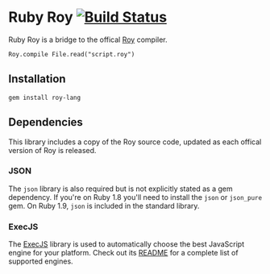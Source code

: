 Ruby Roy [![Build Status](https://travis-ci.org/tmcgilchrist/ruby-roy.png?branch=master)](https://travis-ci.org/tmcgilchrist/ruby-roy)
==================

Ruby Roy is a bridge to the offical [Roy](https://github.com/pufuwozu/roy) compiler.

    Roy.compile File.read("script.roy")

Installation
------------------

    gem install roy-lang

Dependencies
------------------

This library includes a copy of the Roy source code, updated as each offical
version of Roy is released.


### JSON

The `json` library is also required but is not explicitly stated as a
gem dependency. If you're on Ruby 1.8 you'll need to install the
`json` or `json_pure` gem. On Ruby 1.9, `json` is included in the
standard library.

### ExecJS

The [ExecJS](https://github.com/sstephenson/execjs) library is used to automatically choose the best JavaScript engine for your platform. Check out its [README](https://github.com/sstephenson/execjs/blob/master/README.md) for a complete list of supported engines.
